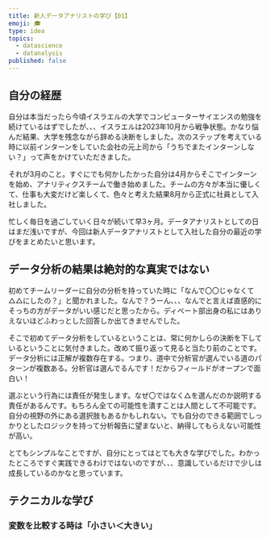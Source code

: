 ```yaml
---
title: 新人データアナリストの学び【01】
emoji: 🎓
type: idea
topics:
  - datascience
  - datanalysis
published: false
---
```

## 自分の経歴

自分は本当だったら今頃イスラエルの大学でコンピューターサイエンスの勉強を続けているはずでしたが、、、イスラエルは2023年10月から戦争状態。かなり悩んだ結果、大学を残念ながら辞める決断をしました。次のステップを考えている時に以前インターンをしていた会社の元上司から「うちでまたインターンしない？」って声をかけていただきました。

それが3月のこと。すぐにでも何かしたかった自分は4月からそこでインターンを始め、アナリティクスチームで働き始めました。チームの方々が本当に優しくて、仕事も大変だけど楽しくて、色々と考えた結果8月から正式に社員として入社しました。

忙しく毎日を過ごしていく日々が続いて早3ヶ月。データアナリストとしての日はまだ浅いですが、今回は新人データアナリストとして入社した自分の最近の学びをまとめたいと思います。

## データ分析の結果は絶対的な真実ではない

初めてチームリーダーに自分の分析を持っていた時に「なんで〇〇じゃなくて△△にしたの？」と聞かれました。なんで？うーん、、、なんでと言えば直感的にそっちの方がデータがいい感じだと思ったから。ディベート部出身の私にはありえないほどふわっとした回答しか出てきませんでした。

そこで初めてデータ分析をしているということは、常に何かしらの決断を下しているということに気付きました。改めて振り返って見ると当たり前のことです。データ分析には正解が複数存在する。つまり、道中で分析官が選んでいる道のパターンが複数ある。分析官は選んでるんです！だからフィールドがオープンで面白い！

選ぶという行為には責任が発生します。なぜ〇ではなく△を選んだのか説明する責任があるんです。もちろん全ての可能性を潰すことは人間として不可能です。自分の視野の外にある選択肢もあるかもしれない。でも自分のできる範囲でしっかりとしたロジックを持って分析報告に望まないと、納得してもらえない可能性が高い。

とてもシンプルなことですが、自分にとってはとても大きな学びでした。わかったところですぐ実践できるわけではないのですが、、、意識しているだけで少しは成長しているのかなと思っています。

## テクニカルな学び

### 変数を比較する時は「小さい＜大きい」